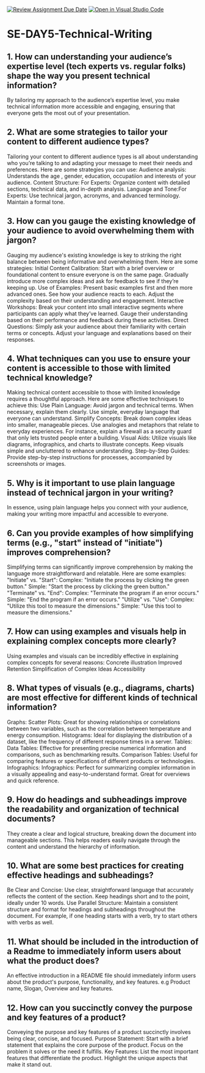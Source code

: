 [![Review Assignment Due Date](https://classroom.github.com/assets/deadline-readme-button-22041afd0340ce965d47ae6ef1cefeee28c7c493a6346c4f15d667ab976d596c.svg)](https://classroom.github.com/a/zsAR-pyY)
[![Open in Visual Studio Code](https://classroom.github.com/assets/open-in-vscode-2e0aaae1b6195c2367325f4f02e2d04e9abb55f0b24a779b69b11b9e10269abc.svg)](https://classroom.github.com/online_ide?assignment_repo_id=18520334&assignment_repo_type=AssignmentRepo)
# SE-DAY5-Technical-Writing
## 1. How can understanding your audience’s expertise level (tech experts vs. regular folks) shape the way you present technical information?
By tailoring my approach to the audience’s expertise level, you make technical information more accessible and engaging, ensuring that everyone gets the most out of your presentation.

## 2. What are some strategies to tailor your content to different audience types?
Tailoring your content to different audience types is all about understanding who you’re talking to and adapting your message to meet their needs and preferences. Here are some strategies you can use:
Audience analysis: Understands the age , gender, education, occupatiion and interests of your audience.
Content Structure:
For Experts: Organize content with detailed sections, technical data, and in-depth analysis.
Language and Tone:For Experts: Use technical jargon, acronyms, and advanced terminology. Maintain a formal tone.

## 3. How can you gauge the existing knowledge of your audience to avoid overwhelming them with jargon?
Gauging my audience's existing knowledge is key to striking the right balance between being informative and overwhelming them. 
Here are some strategies:
Initial Content Calibration:
Start with a brief overview or foundational content to ensure everyone is on the same page.
Gradually introduce more complex ideas and ask for feedback to see if they’re keeping up.
Use of Examples:
Present basic examples first and then more advanced ones. See how your audience reacts to each.
Adjust the complexity based on their understanding and engagement.
Interactive Workshops:
Break your content into small interactive segments where participants can apply what they’ve learned.
Gauge their understanding based on their performance and feedback during these activities.
Direct Questions:
Simply ask your audience about their familiarity with certain terms or concepts.
Adjust your language and explanations based on their responses.

## 4. What techniques can you use to ensure your content is accessible to those with limited technical knowledge?
Making technical content accessible to those with limited knowledge requires a thoughtful approach. Here are some effective techniques to achieve this:
Use Plain Language:
Avoid jargon and technical terms. When necessary, explain them clearly.
Use simple, everyday language that everyone can understand.
Simplify Concepts:
Break down complex ideas into smaller, manageable pieces.
Use analogies and metaphors that relate to everyday experiences. For instance, explain a firewall as a security guard that only lets trusted people enter a building.
Visual Aids:
Utilize visuals like diagrams, infographics, and charts to illustrate concepts.
Keep visuals simple and uncluttered to enhance understanding.
Step-by-Step Guides:
Provide step-by-step instructions for processes, accompanied by screenshots or images.

## 5. Why is it important to use plain language instead of technical jargon in your writing?
In essence, using plain language helps you connect with your audience, making your writing more impactful and accessible to everyone.

## 6. Can you provide examples of how simplifying terms (e.g., "start" instead of "initiate") improves comprehension?
Simplifying terms can significantly improve comprehension by making the language more straightforward and relatable. Here are some examples:
"Initiate" vs. "Start":
Complex: "Initiate the process by clicking the green button."
Simple: "Start the process by clicking the green button."
"Terminate" vs. "End":
Complex: "Terminate the program if an error occurs."
Simple: "End the program if an error occurs."
"Utilize" vs. "Use":
Complex: "Utilize this tool to measure the dimensions."
Simple: "Use this tool to measure the dimensions."

## 7. How can using examples and visuals help in explaining complex concepts more clearly?
Using examples and visuals can be incredibly effective in explaining complex concepts for several reasons:
Concrete illustration
Improved Retention
Simplification of Complex Ideas
Accessibility

## 8. What types of visuals (e.g., diagrams, charts) are most effective for different kinds of technical information?
Graphs: Scatter Plots: Great for showing relationships or correlations between two variables, such as the correlation between temperature and energy consumption.
Histograms: Ideal for displaying the distribution of a dataset, like the frequency of different response times in a server.
Tables: Data Tables: Effective for presenting precise numerical information and comparisons, such as benchmarking results.
Comparison Tables: Useful for comparing features or specifications of different products or technologies.
Infographics: Infographics: Perfect for summarizing complex information in a visually appealing and easy-to-understand format. Great for overviews and quick reference.

## 9. How do headings and subheadings improve the readability and organization of technical documents?
They create a clear and logical structure, breaking down the document into manageable sections.
This helps readers easily navigate through the content and understand the hierarchy of information.

## 10. What are some best practices for creating effective headings and subheadings?
Be Clear and Concise: Use clear, straightforward language that accurately reflects the content of the section.
Keep headings short and to the point, ideally under 10 words.
Use Parallel Structure: Maintain a consistent structure and format for headings and subheadings throughout the document.
For example, if one heading starts with a verb, try to start others with verbs as well.
## 11. What should be included in the introduction of a Readme to immediately inform users about what the product does?
An effective introduction in a README file should immediately inform users about the product's purpose, functionality, and key features. e.g Product name, Slogan, Overview and key features.

## 12. How can you succinctly convey the purpose and key features of a product?
Conveying the purpose and key features of a product succinctly involves being clear, concise, and focused.
Purpose Statement: Start with a brief statement that explains the core purpose of the product. Focus on the problem it solves or the need it fulfills.
Key Features: List the most important features that differentiate the product. Highlight the unique aspects that make it stand out.
